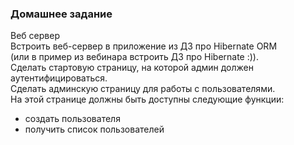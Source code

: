 ### Домашнее задание<br>

Веб сервер<br>
Встроить веб-сервер в приложение из ДЗ про Hibernate ORM <br>
(или в пример из вебинара встроить ДЗ про Hibernate :)). <br>
Сделать стартовую страницу, на которой админ должен аутентифицироваться.<br>
Сделать админскую страницу для работы с пользователями. <br>
На этой странице должны быть доступны следующие функции:<br>
- создать пользователя <br>
- получить список пользователей<br>